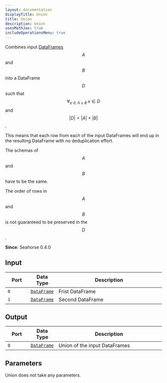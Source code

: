 ```yaml
---
layout: documentation
displayTitle: Union
title: Union
description: Union
usesMathJax: true
includeOperationsMenu: true
---
```


Combines input [DataFrames](../classes/dataframe.html) $$ A $$ and $$ B $$
into a DataFrame $$ D $$ such that
$$ \forall_{x \in A \cup B} \; x \in D $$ and $$ |D| = |A| + |B| $$.

This means that each row from each of the input DataFrames will end up in the resulting DataFrame
with no deduplication effort.

The schemas of $$ A $$ and $$ B $$ have to be the same.

The order of rows in $$ A $$ and $$ B $$ is not guaranteed to be preserved in the $$ D $$.

**Since**: Seahorse 0.4.0

## Input

<table>
<thead>
<tr>
<th style="width:15%">Port</th>
<th style="width:15%">Data Type</th>
<th style="width:70%">Description</th>
</tr>
</thead>
<tbody>

<tr>
<td><code>0</code></td>
<td><code><a href="../classes/dataframe.html">DataFrame</a></code></td>
<td>Frist DataFrame</td>
</tr>

<tr>
<td><code>1</code></td>
<td><code><a href="../classes/dataframe.html">DataFrame</a></code></td>
<td>Second DataFrame</td>
</tr>

</tbody>
</table>

## Output

<table>
<thead>
<tr>
<th style="width:15%">Port</th>
<th style="width:15%">Data Type</th>
<th style="width:70%">Description</th>
</tr>
</thead>
<tbody>
<tr>
<td><code>0</code></td>
<td><code><a href="../classes/dataframe.html">DataFrame</a></code></td>
<td>Union of the input DataFrames</td>
</tr>
</tbody>
</table>

## Parameters

Union does not take any parameters.
